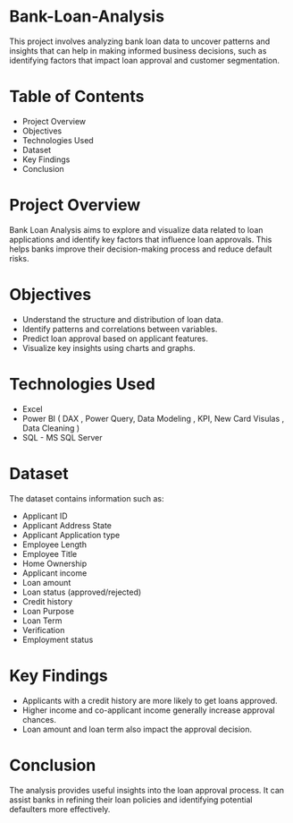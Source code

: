 # Bank-Loan-Analysis
This project involves analyzing bank loan data to uncover patterns and insights that can help in making informed business decisions, such as identifying factors that impact loan approval and customer segmentation.

# Table of Contents

* Project Overview
* Objectives
* Technologies Used
* Dataset
* Key Findings
* Conclusion

# Project Overview

Bank Loan Analysis aims to explore and visualize data related to loan applications and identify key factors that influence loan approvals. This helps banks improve their decision-making process and reduce default risks.

# Objectives

* Understand the structure and distribution of loan data.
* Identify patterns and correlations between variables.
* Predict loan approval based on applicant features.
* Visualize key insights using charts and graphs.

# Technologies Used

* Excel
* Power BI ( DAX , Power Query, Data Modeling , KPI, New Card Visulas , Data Cleaning )
* SQL - MS SQL Server

# Dataset

The dataset contains information such as:
* Applicant ID
* Applicant Address State
* Applicant Application type
* Employee Length
* Employee Title
* Home Ownership
* Applicant income
* Loan amount
* Loan status (approved/rejected)
* Credit history
* Loan Purpose
* Loan Term
* Verification
* Employment status

# Key Findings

* Applicants with a credit history are more likely to get loans approved.
* Higher income and co-applicant income generally increase approval chances.
* Loan amount and loan term also impact the approval decision.

# Conclusion

The analysis provides useful insights into the loan approval process. It can assist banks in refining their loan policies and identifying potential defaulters more effectively.

